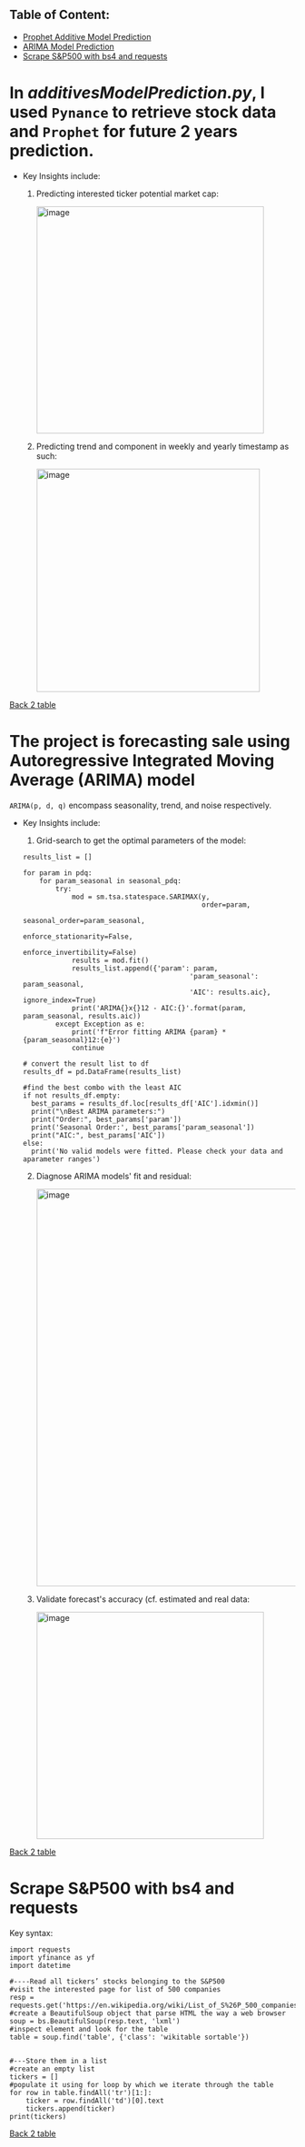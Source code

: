 <a name='back2table'></a>
## Table of Content:
* [Prophet Additive Model Prediction](#additivesModelPrediction)</br>
* [ARIMA Model Prediction](#ARIMAModelPrediction)</br>
* [Scrape S&P500 with bs4 and requests](#scrapeSP500)</br>

<a name='additivesModelPrediction'></a>
# In _additivesModelPrediction.py_, I used `Pynance` to retrieve stock data and `Prophet` for future 2 years prediction.
* Key Insights include:
  1. Predicting interested ticker potential market cap:
     
     <img width="400" alt="image" src="https://github.com/Pinghsuanlin/PythonScopedSkills/assets/96319356/8b110982-2222-43f3-8cb3-79ec37638a16">

  2. Predicting trend and component in weekly and yearly timestamp as such:
     
     <img width="393" alt="image" src="https://github.com/Pinghsuanlin/PythonScopedSkills/assets/96319356/c288a35d-3bb7-4097-b5a5-ba0981950624">

[Back 2 table](#back2table)


<a name='ARIMAModelPrediction'></a>
# The project is forecasting sale using Autoregressive Integrated Moving Average (ARIMA) model
`ARIMA(p, d, q)` encompass seasonality, trend, and noise respectively.

* Key Insights include:
  1. Grid-search to get the optimal parameters of the model:
     
    ```{python}
    results_list = [] 
    
    for param in pdq:
        for param_seasonal in seasonal_pdq:
            try:
                mod = sm.tsa.statespace.SARIMAX(y, 
                                                order=param,
                                                seasonal_order=param_seasonal,
                                                enforce_stationarity=False,
                                                enforce_invertibility=False)
                results = mod.fit()
                results_list.append({'param': param,
                                             'param_seasonal': param_seasonal,
                                             'AIC': results.aic}, ignore_index=True)
                print('ARIMA{}x{}12 - AIC:{}'.format(param, param_seasonal, results.aic))
            except Exception as e:
                print('f"Error fitting ARIMA {param} * {param_seasonal}12:{e}')
                continue
    
    # convert the result list to df
    results_df = pd.DataFrame(results_list)

    #find the best combo with the least AIC
    if not results_df.empty:
      best_params = results_df.loc[results_df['AIC'].idxmin()]
      print("\nBest ARIMA parameters:")
      print("Order:", best_params['param'])
      print('Seasonal Order:', best_params['param_seasonal'])
      print("AIC:", best_params['AIC'])
    else:
      print('No valid models were fitted. Please check your data and aparameter ranges')

    ```

  2. Diagnose ARIMA models' fit and residual:
     
     <img width="700" alt="image" src="https://github.com/Pinghsuanlin/PythonScopedSkills/assets/96319356/c090a201-f387-46bb-b8a8-5ce9c09aad40">


  4. Validate forecast's accuracy (cf. estimated and real data:
     
     <img width="400" alt="image" src="https://github.com/Pinghsuanlin/PythonScopedSkills/assets/96319356/df03638c-bd37-486e-b537-baa377d21146">


[Back 2 table](#back2table)


<a name='ARIMAModelPrediction'></a>
# Scrape S&P500 with bs4 and requests
Key syntax: 
  ```{Python}
  import requests
  import yfinance as yf
  import datetime
  
  #----Read all tickers’ stocks belonging to the S&P500 
  #visit the interested page for list of 500 companies
  resp = requests.get('https://en.wikipedia.org/wiki/List_of_S%26P_500_companies')
  #create a BeautifulSoup object that parse HTML the way a web browser
  soup = bs.BeautifulSoup(resp.text, 'lxml')
  #inspect element and look for the table
  table = soup.find('table', {'class': 'wikitable sortable'})
  
  
  #---Store them in a list
  #create an empty list 
  tickers = []
  #populate it using for loop by which we iterate through the table
  for row in table.findAll('tr')[1:]:
      ticker = row.findAll('td')[0].text
      tickers.append(ticker)
  print(tickers)
  ```

[Back 2 table](#back2table)
